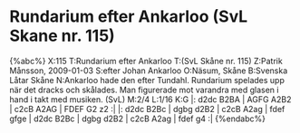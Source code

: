 # Rundarium efter Ankarloo (SvL Skane nr. 115)

{%abc%}
X:115
T:Rundarium efter Ankarloo
T:(SvL Skåne nr. 115)
Z:Patrik Månsson, 2009-01-03
S:efter Johan Ankarloo
O:Näsum, Skåne
B:Svenska Låtar Skåne
N:Ankarloo hade den efter Tundahl. Rundarium spelades upp när det dracks och skålades. Man figurerade mot varandra med glasen i hand i takt med musiken. (SvL)
M:2/4
L:1/16
K:G
|: d2dc B2BA | AGFG A2B2 | c2cB A2AG | FDEF G2 z2 :|
|: d2dc B2Bc | dgbg d2B2 | c2cB A2ag | fdef gfge |
d2dc B2Bc | dgbg d2B2 | c2cB A2ag | fdef g4 :|
{%endabc%}


